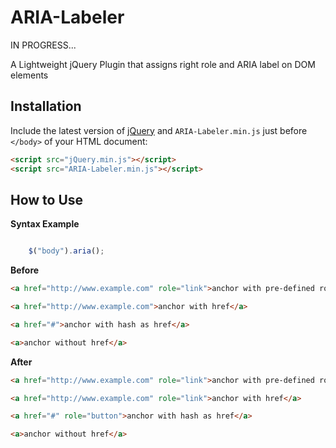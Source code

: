 ARIA-Labeler
============
IN PROGRESS...

A Lightweight jQuery Plugin that assigns right role and ARIA label on DOM elements

## Installation
Include the latest version of [jQuery](http://jquery.com/download) and `ARIA-Labeler.min.js` just before `</body>` of your HTML document:
```html
<script src="jQuery.min.js"></script>  
<script src="ARIA-Labeler.min.js"></script>
```

## How to Use

**Syntax Example**  
```javascript

    $("body").aria();

```
**Before**
```html
<a href="http://www.example.com" role="link">anchor with pre-defined role</a>

<a href="http://www.example.com">anchor with href</a>

<a href="#">anchor with hash as href</a>

<a>anchor without href</a>
```
**After**
```html
<a href="http://www.example.com" role="link">anchor with pre-defined role</a> // will not overwrite predefined roles

<a href="http://www.example.com" role="link">anchor with href</a>

<a href="#" role="button">anchor with hash as href</a>

<a>anchor without href</a>
```
